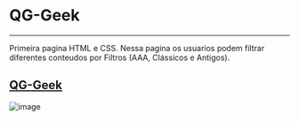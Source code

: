 # QG-Geek
<hr> 
<p>Primeira pagina HTML e CSS. Nessa pagina os usuarios podem filtrar diferentes conteudos por Filtros (AAA, Clássicos e Antigos).</p>
<h2><a href="https://kaiqueteruel.github.io/QG-GEEK/">QG-Geek</a></h2>

![image](https://github.com/KaiqueTeruel/QG-GEEK/assets/82835307/a7e1e892-ac42-4a25-99b0-6c3543ae7a7b)
